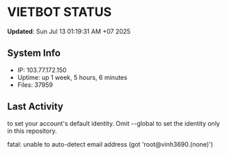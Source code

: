 # VIETBOT STATUS
**Updated**: Sun Jul 13 01:19:31 AM +07 2025

## System Info
- IP: 103.77.172.150
- Uptime: up 1 week, 5 hours, 6 minutes
- Files: 37959

## Last Activity

to set your account's default identity.
Omit --global to set the identity only in this repository.

fatal: unable to auto-detect email address (got 'root@vinh3690.(none)')
